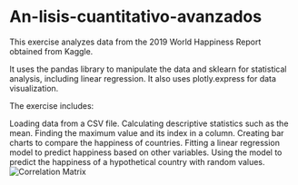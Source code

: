 # An-lisis-cuantitativo-avanzados
This exercise analyzes data from the 2019 World Happiness Report obtained from Kaggle.

It uses the pandas library to manipulate the data and sklearn for statistical analysis, including linear regression. It also uses plotly.express for data visualization.

The exercise includes:

Loading data from a CSV file.
Calculating descriptive statistics such as the mean.
Finding the maximum value and its index in a column.
Creating bar charts to compare the happiness of countries.
Fitting a linear regression model to predict happiness based on other variables.
Using the model to predict the happiness of a hypothetical country with random values.
![Correlation Matrix ](https://github.com/user-attachments/assets/23ee2ef4-d8e8-4c19-ac8e-15355e4f3e87)
